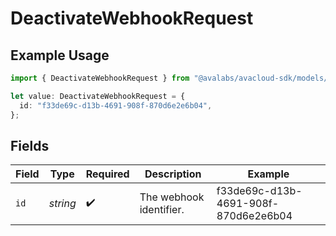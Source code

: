 # DeactivateWebhookRequest

## Example Usage

```typescript
import { DeactivateWebhookRequest } from "@avalabs/avacloud-sdk/models/operations";

let value: DeactivateWebhookRequest = {
  id: "f33de69c-d13b-4691-908f-870d6e2e6b04",
};
```

## Fields

| Field                                | Type                                 | Required                             | Description                          | Example                              |
| ------------------------------------ | ------------------------------------ | ------------------------------------ | ------------------------------------ | ------------------------------------ |
| `id`                                 | *string*                             | :heavy_check_mark:                   | The webhook identifier.              | f33de69c-d13b-4691-908f-870d6e2e6b04 |